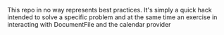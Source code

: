 This repo in no way represents best practices. It's simply a quick hack intended to solve a specific problem and at the same time an exercise in interacting with DocumentFile and the calendar provider
